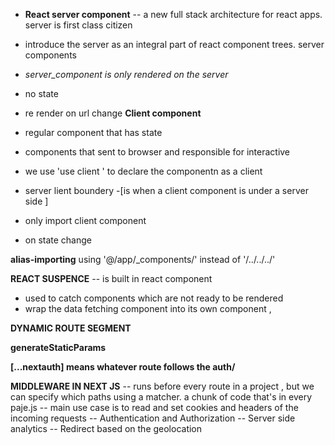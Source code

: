 - **React server component** --
  a new full stack architecture for react apps.
  server is first class citizen
- introduce the server as an integral part of react component trees. server components
- _server_component is only rendered on the server_
- no state
- re render on url change
  **Client component**

- regular component that has state
- components that sent to browser and responsible for interactive
- we use 'use client ' to declare the componentn as a client
- server lient boundery -[is when a client component is under a server side ]
- only import client component
- on state change

**alias-importing**
using '@/app/\_components/' instead of '/../../../'

**REACT SUSPENCE**
-- is built in react component

- used to catch components which are not ready to be rendered
- wrap the data fetching component into its own component ,

**DYNAMIC ROUTE SEGMENT**

**generateStaticParams**

**[...nextauth] means whatever route follows the auth/**

**MIDDLEWARE IN NEXT JS**
-- runs before every route in a project , but we can specify which paths using a matcher. a chunk of code that's in every paje.js
-- main use case is to read and set cookies and headers of the incoming requests
-- Authentication and Authorization
-- Server side analytics
-- Redirect based on the geolocation
